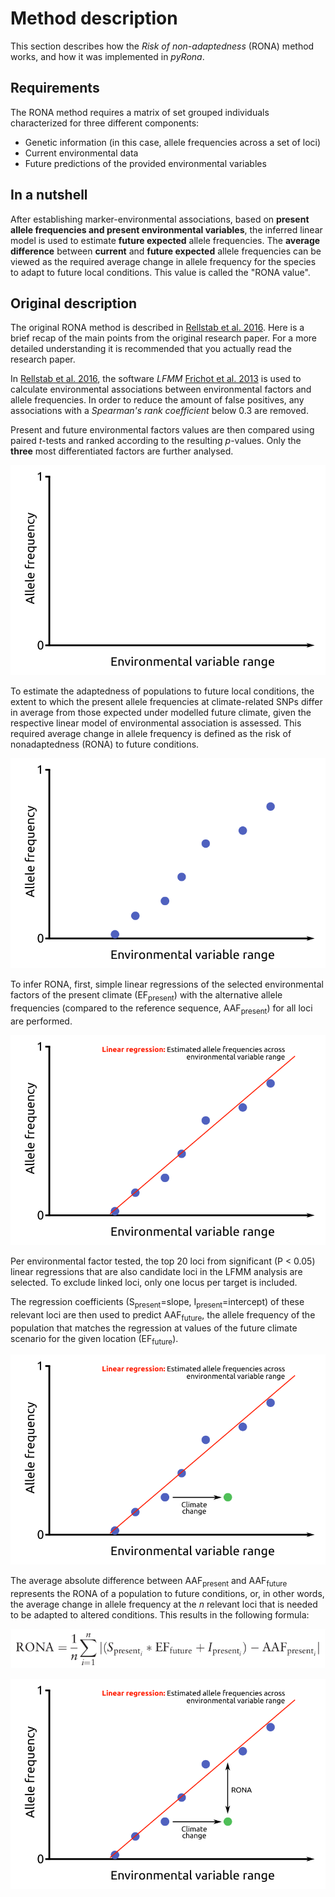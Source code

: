 # Method description

This section describes how the *Risk of non-adaptedness* (RONA) method works, and how it was implemented in *pyRona*.


## Requirements

The RONA method requires a matrix of set grouped individuals characterized for three different components:
* Genetic information (in this case, allele frequencies across a set of loci)
* Current environmental data
* Future predictions of the provided environmental variables


## In a nutshell

After establishing marker-environmental associations, based on **present allele frequencies and present environmental variables**, the inferred linear model is used to estimate **future expected** allele frequencies.
The **average difference** between **current** and **future expected** allele frequencies can be viewed as the required average change in allele frequency for the species to adapt to future local conditions. This value is called the "RONA value".


## Original description

The original RONA method is described in [Rellstab et al. 2016](doi.wiley.com/10.1111/mec.13889). Here is a brief recap of the main points from the original research paper. For a more detailed understanding it is recommended that you actually read the research paper.

In [Rellstab et al. 2016](doi.wiley.com/10.1111/mec.13889), the software *LFMM* [Frichot et al. 2013](doi:10.1093/molbev/mst063)  is used to calculate environmental associations between environmental factors and allele frequencies. In order to reduce the amount of false positives, any associations with a *Spearman's rank coefficient* below 0.3 are removed.

Present and future environmental factors values are then compared using paired *t*-tests and ranked according to the resulting *p*-values. Only the **three** most differentiated factors are further analysed.

![RONA explained frame 0](assets/RONA_frames/RONA_generic_plot_0.png)

To estimate the adaptedness of populations to future local conditions, the extent to which the present allele frequencies at climate-related SNPs differ in average from those expected under modelled future climate, given the respective linear model of environmental association is assessed. This required average change in allele frequency is defined as the risk of nonadaptedness (RONA) to future conditions.

![RONA explained frame 1](assets/RONA_frames/RONA_generic_plot_1.png)

To infer RONA, first, simple linear regressions of the selected environmental factors of the present climate (EF<sub>present</sub>) with the alternative allele frequencies (compared to the reference sequence, AAF<sub>present</sub>) for all loci are performed.

![RONA explained frame 2](assets/RONA_frames/RONA_generic_plot_2.png)

Per environmental factor tested, the top 20 loci from significant (P < 0.05) linear regressions that are also candidate loci in the LFMM analysis are selected. To exclude linked loci, only one locus per target is included.

The regression coefficients (S<sub>present</sub>=slope, I<sub>present</sub>=intercept) of these relevant loci are then used to predict AAF<sub>future</sub>, the allele frequency of the population that matches the regression at values of the future climate scenario for the given location (EF<sub>future</sub>).

![RONA explained frame 3](assets/RONA_frames/RONA_generic_plot_3.png)

The average absolute difference between AAF<sub>present</sub> and AAF<sub>future</sub> represents the RONA of a population to future conditions, or, in other words, the average change in allele frequency at the *n* relevant loci that is needed to be adapted to altered conditions. This results in the following formula:

![RONA formula](assets/RONA_formula.png)

![RONA explained frame 4](assets/RONA_frames/RONA_generic_plot_4.png)
